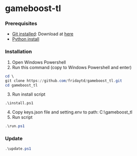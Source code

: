 # gameboost-tl
 
### Prerequisites
- [Git installed](https://git-scm.com/book/en/v2/Getting-Started-Installing-Git): Download at [here](https://git-scm.com/downloads/win)
- [Python install](https://www.python.org/downloads/windows/)

### Installation
1. Open Windows Powershell
2. Run this command (copy to Windows Powershell and enter)
```Powershell
cd \
git clone https://github.com/fridaytd/gameboost_tl.git
cd gameboost_tl
```
3. Run install script
```Powersheel
.\install.ps1
```
4. Copy keys.json file and setting.env to path: C:\gameboost_tl
4. Run script
```PowerShell
.\run.ps1
```

### Update
```Powershell
.\update.ps1
```